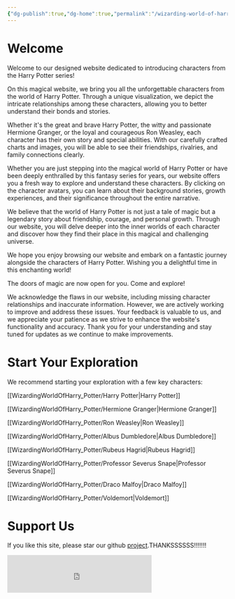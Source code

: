 ```yaml
---
{"dg-publish":true,"dg-home":true,"permalink":"/wizarding-world-of-harry-potter/wizarding-word-of-harry-potter/","tags":["gardenEntry"],"dgPassFrontmatter":true}
---
```


# Welcome

Welcome to our designed website dedicated to introducing characters from the Harry Potter series!

On this magical website, we bring you all the unforgettable characters from the world of Harry Potter. Through a unique visualization, we depict the intricate relationships among these characters, allowing you to better understand their bonds and stories.

Whether it's the great and brave Harry Potter, the witty and passionate Hermione Granger, or the loyal and courageous Ron Weasley, each character has their own story and special abilities. With our carefully crafted charts and images, you will be able to see their friendships, rivalries, and family connections clearly.

Whether you are just stepping into the magical world of Harry Potter or have been deeply enthralled by this fantasy series for years, our website offers you a fresh way to explore and understand these characters. By clicking on the character avatars, you can learn about their background stories, growth experiences, and their significance throughout the entire narrative.

We believe that the world of Harry Potter is not just a tale of magic but a legendary story about friendship, courage, and personal growth. Through our website, you will delve deeper into the inner worlds of each character and discover how they find their place in this magical and challenging universe.

We hope you enjoy browsing our website and embark on a fantastic journey alongside the characters of Harry Potter. Wishing you a delightful time in this enchanting world!

The doors of magic are now open for you. Come and explore!


We acknowledge the flaws in our website, including missing character relationships and inaccurate information. However, we are actively working to improve and address these issues. Your feedback is valuable to us, and we appreciate your patience as we strive to enhance the website's functionality and accuracy. Thank you for your understanding and stay tuned for updates as we continue to make improvements.


# Start  Your Exploration
We recommend starting your exploration with a few key characters:

[[WizardingWorldOfHarry_Potter/Harry Potter\|Harry Potter]]

[[WizardingWorldOfHarry_Potter/Hermione Granger\|Hermione Granger]]

[[WizardingWorldOfHarry_Potter/Ron Weasley\|Ron Weasley]]

[[WizardingWorldOfHarry_Potter/Albus Dumbledore\|Albus Dumbledore]]

[[WizardingWorldOfHarry_Potter/Rubeus Hagrid\|Rubeus Hagrid]]

[[WizardingWorldOfHarry_Potter/Professor Severus Snape\|Professor Severus Snape]]

[[WizardingWorldOfHarry_Potter/Draco Malfoy\|Draco Malfoy]]

[[WizardingWorldOfHarry_Potter/Voldemort\|Voldemort]]

# Support Us

If you like this site, please star our github [project](https://github.com/HuiyuanYan/WizardingWorldOfHarry_Potter_in_Obsidian.git).THANKSSSSSS!!!!!!!

<iframe
    frameborder="no"
    border="0"
    marginwidth="0"
    marginheight="0"
    width=330
    height=86
    autoplay="autoplay"
	loop="loop"
    src="https://music.163.com/outchain/player?type=2&id=483024749&auto=1&height=66">
</iframe>

